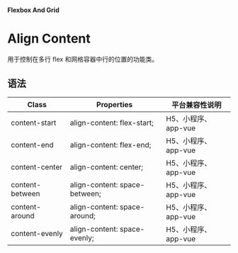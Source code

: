 #### <span class="text-lg text-gray-500 font-normal">Flexbox And Grid</span>

<div class="w-screen"></div>

# Align Content
<space />
<a-typography-text>
    用于控制在多行 flex 和网格容器中行的位置的功能类。
</a-typography-text>

<CssPrefix />

## 语法
| Class | Properties | 平台兼容性说明
| --- | --- | ---
| <a-link status="success">content-start</a-link> | <a-link>align-content: flex-start;</a-link> | H5、小程序、app-vue
| <a-link status="success">content-end</a-link> | <a-link>align-content: flex-end;</a-link> | H5、小程序、app-vue
| <a-link status="success">content-center</a-link> | <a-link>align-content: center;</a-link> | H5、小程序、app-vue
| <a-link status="success">content-between</a-link> | <a-link>align-content: space-between;</a-link> | H5、小程序、app-vue
| <a-link status="success">content-around</a-link> | <a-link>align-content: space-around;</a-link> | H5、小程序、app-vue
| <a-link status="success">content-evenly</a-link> | <a-link>align-content: space-evenly;</a-link> | H5、小程序、app-vue